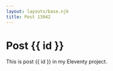 ```yaml
---
layout: layouts/base.njk
title: Post 13942
---
```


# Post {{ id }}

This is post {{ id }} in my Eleventy project.
